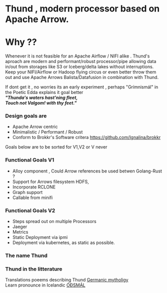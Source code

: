 # Thund , modern processor based on Apache Arrow. 

# Why ??
Whenever it is not feasible for an Apache Airflow / NIFI alike . 
Thund's aproach are modern and performant/robust processor/pipe allowing data in/out from storages like S3 or Iceberg/delta lakes without interruptions. Keep your NIFI/Airflow or Hadoop flying circus or even better throw them out and use Apache Arrows Balista/Datafusion in combination with Thund. 


If dont get it , no worries its an early experiment , perhaps "Grímnismál" in the Poetic Edda explains it goal better  
*__"Thunda's waters hast'ning fleet,__*  
*__Touch not Valgom! with thy feet."__*


### Design goals are
* Apache Arrow centric
* Minimalistic / Performant / Robust
* Conform to  Brokkr's Software critera https://github.com/Ignalina/brokkr


Goals below are to be sorted for V1,V2 or V never

### Functional Goals  V1 
* Alloy component , Could Arrow references be used betwen Golang-Rust ?
* Support for Arrows filesystem HDFS,
* Incorporate RCLONE
* Graph support
* Callable from minifi

### Functional Goals V2

* Steps spread out on multiple Processors
* Jaeger 
* Metrics
* Static Deployment via ipmi
* Deployment via kubernetes, as static as possible.

### The name Thund


### Thund in the litterature
Translations poeems describing Thund [Germanic mytholigy](http://www.germanicmythology.com/PoeticEdda/GRM21.html)  
Learn pronounce in Icelandic [ÓÐSMÁL](https://odsmal.org/thund-thund-mythological-river)  


